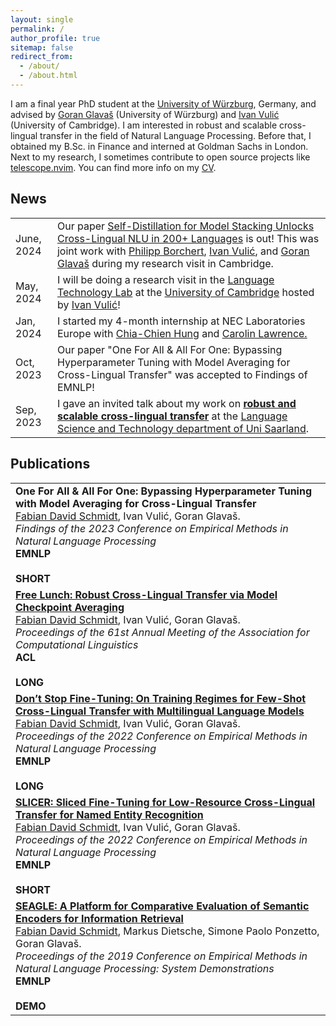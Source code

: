 ```yaml
---
layout: single
permalink: /
author_profile: true
sitemap: false
redirect_from: 
  - /about/
  - /about.html
---
```


I am a final year PhD student at the [University of Würzburg](https://www.informatik.uni-wuerzburg.de/nlp/wuenlp/), Germany, and advised by [Goran Glavaš](https://sites.google.com/view/goranglavas) (University of Würzburg) and [Ivan Vulić](https://sites.google.com/site/ivanvulic/) (University of Cambridge). I am interested in robust and scalable cross-lingual transfer in the field of Natural Language Processing. Before that, I obtained my B.Sc. in Finance and interned at Goldman Sachs in London. Next to my research, I sometimes contribute to open source projects like [telescope.nvim](https://github.com/nvim-telescope/telescope.nvim). You can find more info on my [CV](https://fdschmidt93.github.io/files/240521_CV_FDS.pdf).

## News

<table class="twoColumnTable">
    <tbody>
        <tr>
            <td class="left-column">June, 2024</td>
            <td class="right-column">Our paper <a href="https://arxiv.org/abs/2406.12739">Self-Distillation for Model Stacking Unlocks Cross-Lingual NLU in 200+ Languages</a> is out! This was joint work with <a href="https://scholar.google.com/citations?user=efKKfygAAAAJ&hl=en">Philipp Borchert</a>, <a href="https://sites.google.com/site/ivanvulic/">Ivan Vulić</a>, and <a href="https://sites.google.com/view/goranglavas">Goran Glavaš</a> during my research visit in Cambridge.</td>
        </tr>
        <tr>
            <td class="left-column">May, 2024</td>
            <td class="right-column">I will be doing a research visit in the <a href="https://ltl.mmll.cam.ac.uk/">Language Technology Lab</a> at the <a href="https://www.cam.ac.uk/">University of Cambridge</a> hosted by <a href="https://sites.google.com/site/ivanvulic/">Ivan Vulić</a>!</td>
        </tr>
        <tr>
            <td class="left-column">Jan, 2024</td>
            <td class="right-column">I started my 4-month internship at NEC Laboratories Europe with <a href="https://chiachienhung.github.io/">Chia-Chien Hung</a> and <a href="https://carolinlawrence.github.io/">Carolin Lawrence.</a></td>
        </tr>
        <tr>
            <td class="left-column">Oct, 2023</td>
            <td class="right-column">Our paper "One For All & All For One: Bypassing Hyperparameter Tuning with Model Averaging for Cross-Lingual Transfer" was accepted to Findings of EMNLP!</td>
        </tr>
        <tr>
            <td class="left-column">Sep, 2023</td>
            <td class="right-column">I gave an invited talk about my work on <a href="https://fdschmidt93.github.io/files/xlt_invited-talk@uds.pdf"><b>robust and scalable cross-lingual transfer</b></a> at the <a href="https://www.uni-saarland.de/en/department/lst.html">Language Science and Technology department of Uni Saarland</a>.</td>
        </tr>
    </tbody>
</table>


## Publications

<table>
    <tr> 
        <td><b>One For All & All For One: Bypassing Hyperparameter Tuning with Model Averaging for Cross-Lingual Transfer</b><br>
        <u>Fabian David Schmidt</u>, Ivan Vulić, Goran Glavaš.<br>
        <i>Findings of the 2023 Conference on Empirical Methods in Natural Language Processing</i><br>
        <div class="conf_button"><b>EMNLP</b></div>&nbsp;<div class="paper_button"><b>SHORT</b></div>
        </td>
    </tr>
    <tr> 
        <td><a href="https://aclanthology.org/2023.acl-long.314/"><b>Free Lunch: Robust Cross-Lingual Transfer via Model Checkpoint Averaging</b></a><br>
        <u>Fabian David Schmidt</u>, Ivan Vulić, Goran Glavaš.<br>
        <i>Proceedings of the 61st Annual Meeting of the Association for Computational Linguistics</i><br>
        <div class="conf_button"><b>ACL</b></div>&nbsp;<div class="paper_button"><b>LONG</b></div>
        </td>
    </tr>
    <tr> 
        <td><a href="https://aclanthology.org/2022.emnlp-main.736/"><b>Don’t Stop Fine-Tuning: On Training Regimes for Few-Shot Cross-Lingual Transfer with Multilingual Language Models</b></a><br>
        <u>Fabian David Schmidt</u>, Ivan Vulić, Goran Glavaš.<br>
        <i>Proceedings of the 2022 Conference on Empirical Methods in Natural Language Processing</i><br>
        <div class="conf_button"><b>EMNLP</b></div>&nbsp;<div class="paper_button"><b>LONG</b></div>
        </td>
    </tr>
    <tr> 
        <td><a href="https://aclanthology.org/2022.emnlp-main.740/"><b> SLICER: Sliced Fine-Tuning for Low-Resource Cross-Lingual Transfer for Named Entity Recognition</b></a><br>
        <u>Fabian David Schmidt</u>, Ivan Vulić, Goran Glavaš.<br>
        <i>Proceedings of the 2022 Conference on Empirical Methods in Natural Language Processing</i><br>
        <div class="conf_button"><b>EMNLP</b></div>&nbsp;<div class="paper_button"><b>SHORT</b></div>
        </td>
    </tr>
    <tr> 
        <td><a href="https://aclanthology.org/D19-3034/"><b>SEAGLE: A Platform for Comparative Evaluation of Semantic Encoders for Information Retrieval</b></a><br>
        <u>Fabian David Schmidt</u>, Markus Dietsche, Simone Paolo Ponzetto, Goran Glavaš.<br>
        <i>Proceedings of the 2019 Conference on Empirical Methods in Natural Language Processing: System Demonstrations</i><br>
        <div class="conf_button"><b>EMNLP</b></div>&nbsp;<div class="paper_button"><b>DEMO</b></div>
        </td>
    </tr>
</table>

